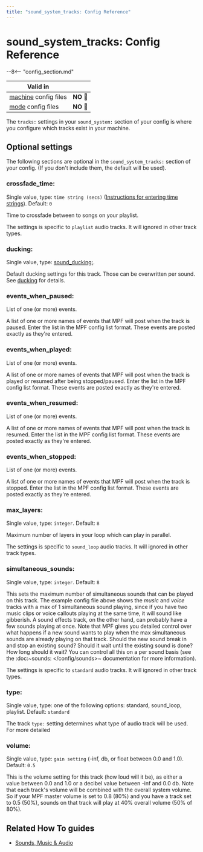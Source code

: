 ```yaml
---
title: "sound_system_tracks: Config Reference"
---
```


# sound_system_tracks: Config Reference

--8<-- "config_section.md"

| Valid in | |
|-----|:----:|
|[machine](instructions/machine_config.md) config files |**NO** :no_entry_sign:|
|[mode](instructions/mode_config.md) config files|**NO** :no_entry_sign:|

The `tracks:` settings in your `sound_system:` section of your config is
where you configure which tracks exist in your machine.

## Optional settings

The following sections are optional in the `sound_system_tracks:`
section of your config. (If you don't include them, the default will be
used).

### crossfade_time:

Single value, type: `time string (secs)`
([Instructions for entering time strings](instructions/time_strings.md)). Default: `0`

Time to crossfade between to songs on your playlist.

The settings is specific to `playlist` audio tracks. It will ignored in
other track types.

### ducking:

Single value, type: [sound_ducking:](sound_ducking.md).

Default ducking settings for this track. Those can be overwritten per
sound. See [ducking](../mc/sound/ducking.md) for
details.

### events_when_paused:

List of one (or more) events.

A list of one or more names of events that MPF will post when the track
is paused. Enter the list in the MPF config list format. These events
are posted exactly as they're entered.

### events_when_played:

List of one (or more) events.

A list of one or more names of events that MPF will post when the track
is played or resumed after being stopped/paused. Enter the list in the
MPF config list format. These events are posted exactly as they're
entered.

### events_when_resumed:

List of one (or more) events.

A list of one or more names of events that MPF will post when the track
is resumed. Enter the list in the MPF config list format. These events
are posted exactly as they're entered.

### events_when_stopped:

List of one (or more) events.

A list of one or more names of events that MPF will post when the track
is stopped. Enter the list in the MPF config list format. These events
are posted exactly as they're entered.

### max_layers:

Single value, type: `integer`. Default: `8`

Maximum number of layers in your loop which can play in parallel.

The settings is specific to `sound_loop` audio tracks. It will ignored
in other track types.

### simultaneous_sounds:

Single value, type: `integer`. Default: `8`

This sets the maximum number of simultaneous sounds that can be played
on this track. The example config file above shows the *music* and
*voice* tracks with a max of 1 simultaneous sound playing, since if you
have two music clips or voice callouts playing at the same time, it will
sound like gibberish. A sound effects track, on the other hand, can
probably have a few sounds playing at once. Note that MPF gives you
detailed control over what happens if a new sound wants to play when the
max simultaneous sounds are already playing on that track. Should the
new sound break in and stop an existing sound? Should it wait until the
existing sound is done? How long should it wait? You can control all
this on a per sound basis (see the :doc:\~sounds: </config/sounds>\~
documentation for more information).

The settings is specific to `standard` audio tracks. It will ignored in
other track types.

### type:

Single value, type: one of the following options: standard, sound_loop,
playlist. Default: `standard`

The track `type:` setting determines what type of audio track will be
used. For more detailed

### volume:

Single value, type: `gain setting` (-inf, db, or float between 0.0 and
1.0). Default: `0.5`

This is the volume setting for this track (how loud will it be), as
either a value between 0.0 and 1.0 or a decibel value between -inf and
0.0 db. Note that each track's volume will be combined with the overall
system volume. So if your MPF master volume is set to 0.8 (80%) and you
have a track set to 0.5 (50%), sounds on that track will play at 40%
overall volume (50% of 80%).

## Related How To guides

* [Sounds, Music & Audio](../mc/sound/index.md)
